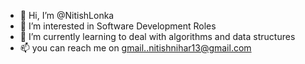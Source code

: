 - 👋 Hi, I’m @NitishLonka
- 👀 I’m interested in Software Development Roles
- 🌱 I’m currently learning to deal with algorithms and data structures
- 📫 you can reach me on gmail..nitishnihar13@gmail.com

<!---
NitishLonka/NitishLonka is a ✨ special ✨ repository because its `README.md` (this file) appears on your GitHub profile.
You can click the Preview link to take a look at your changes.
--->
